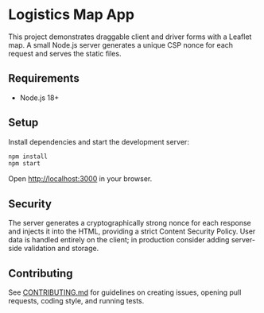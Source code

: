 # Logistics Map App

This project demonstrates draggable client and driver forms with a Leaflet map. A small Node.js server generates a unique CSP nonce for each request and serves the static files.

## Requirements

- Node.js 18+

## Setup

Install dependencies and start the development server:

```bash
npm install
npm start
```

Open <http://localhost:3000> in your browser.

## Security

The server generates a cryptographically strong nonce for each response and injects it into the HTML, providing a strict Content Security Policy. User data is handled entirely on the client; in production consider adding server-side validation and storage.


## Contributing

See [CONTRIBUTING.md](CONTRIBUTING.md) for guidelines on creating issues, opening pull requests, coding style, and running tests.
